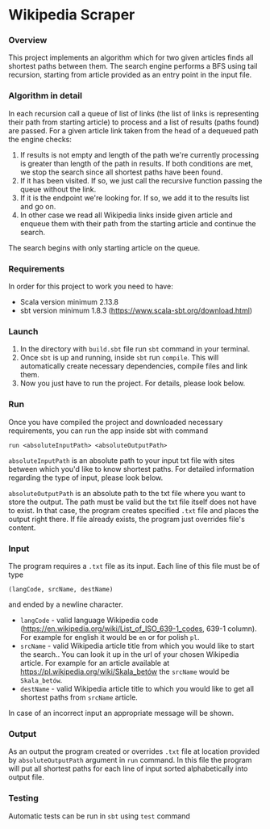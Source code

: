 # Wikipedia Scraper

### Overview

This project implements an algorithm which for two given articles finds all shortest paths between them.
The search engine performs a BFS using tail recursion, starting from article provided as an entry point
in the input file.

### Algorithm in detail

In each recursion call a queue of list of links (the list of links is representing their path from starting article) to process
and a list of results (paths found) are passed. For a given article link taken from the head of a dequeued path the engine checks:

1. If results is not empty and length of the path we're currently processing is greater than length of the path in results.
   If both conditions are met, we stop the search since all shortest paths have been found.
2. If it has been visited. If so, we just call the recursive function passing the queue without the link.
3. If it is the endpoint we're looking for. If so, we add it to the results list and go on.
4. In other case we read all Wikipedia links inside given article and enqueue them with their path from the starting article
   and continue the search.

The search begins with only starting article on the queue.

### Requirements

In order for this project to work you need to have:

* Scala version minimum 2.13.8
* sbt version minimum 1.8.3 (https://www.scala-sbt.org/download.html)

### Launch

1. In the directory with ```build.sbt``` file run ```sbt``` command in your terminal.
2. Once ```sbt``` is up and running, inside ```sbt``` run ```compile```. This will automatically create necessary dependencies, compile files and link them.
3. Now you just have to run the project. For details, please look below.

### Run

Once you have compiled the project and downloaded necessary requirements, you can run
the app inside sbt with command

```run <absoluteInputPath> <absoluteOutputPath>```

```absoluteInputPath``` is an absolute path to your input txt file
with sites between which you'd like to know shortest paths. For detailed information
regarding the type of input, please look below.

```absoluteOutputPath``` is an absolute path to the txt file where you want to store
the output. The path must be valid but the txt file itself does not have to exist.
In that case, the program creates specified ```.txt``` file and places the output
right there. If file already exists, the program just overrides file's content.

### Input

The program requires a ```.txt``` file as its input. Each line of this file must be of type

```(langCode, srcName, destName)```

and ended by a newline character.

- ```langCode``` - valid language Wikipedia code (https://en.wikipedia.org/wiki/List_of_ISO_639-1_codes, 639-1 column).
  For example for english it would be ```en``` or for polish ```pl```.
- ```srcName``` - valid Wikipedia article title from which you would like to start the search.. You can look it up in the url of your chosen
  Wikipedia article. For example for an article available at https://pl.wikipedia.org/wiki/Skala_betów the ```srcName```
  would be ```Skala_betów```.
- ```destName``` - valid Wikipedia article title to which you would like to get all shortest paths from ```srcName``` article.

In case of an incorrect input an appropriate message will be shown.

### Output

As an output the program created or overrides ```.txt``` file at location provided by
```absoluteOutputPath``` argument in ```run``` command. In this file the program will
put all shortest paths for each line of input sorted alphabetically into output file.

### Testing

Automatic tests can be run in ```sbt``` using ```test``` command
